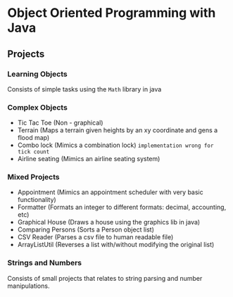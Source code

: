 # Object Oriented Programming with Java

## Projects

### Learning Objects
Consists of simple tasks using the `Math` library in java

### Complex Objects
- Tic Tac Toe (Non - graphical)
- Terrain (Maps a terrain given heights by an xy coordinate and gens a flood map)
- Combo lock (Mimics a combination lock) `implementation wrong for tick count`
- Airline seating (Mimics an airline seating system)

### Mixed Projects
- Appointment (Mimics an appointment scheduler with very basic functionality)
- Formatter (Formats an integer to different formats: decimal, accounting, etc)
- Graphical House (Draws a house using the graphics lib in java)
- Comparing Persons (Sorts a Person object list)
- CSV Reader (Parses a csv file to human readable file)
- ArrayListUtil (Reverses a list with/without modifying the original list)

### Strings and Numbers
Consists of small projects that relates to string parsing and number manipulations.

